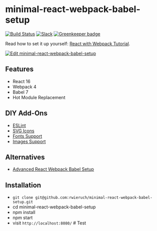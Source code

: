 # minimal-react-webpack-babel-setup

[![Build Status](https://travis-ci.org/rwieruch/minimal-react-webpack-babel-setup.svg?branch=master)](https://travis-ci.org/rwieruch/minimal-react-webpack-babel-setup) [![Slack](https://slack-the-road-to-learn-react.wieruch.com/badge.svg)](https://slack-the-road-to-learn-react.wieruch.com/) [![Greenkeeper badge](https://badges.greenkeeper.io/rwieruch/minimal-react-webpack-babel-setup.svg)](https://greenkeeper.io/)

Read how to set it up yourself: [React with Webpack Tutorial](https://www.robinwieruch.de/minimal-react-webpack-babel-setup/).

[![Edit minimal-react-webpack-babel-setup](https://codesandbox.io/static/img/play-codesandbox.svg)](https://codesandbox.io/s/github/rwieruch/minimal-react-webpack-babel-setup/tree/master/?fontsize=14)

## Features

* React 16
* Webpack 4
* Babel 7
* Hot Module Replacement

## DIY Add-Ons

* [ESLint](https://www.robinwieruch.de/react-eslint-webpack-babel/)
* [SVG Icons](https://www.robinwieruch.de/react-svg-icon-components/)
* [Fonts Support](https://www.robinwieruch.de/webpack-font/)
* [Images Support](https://www.robinwieruch.de/webpack-images/)

## Alternatives

* [Advanced React Webpack Babel Setup](https://github.com/rwieruch/advanced-react-webpack-babel-setup)

## Installation

* `git clone git@github.com:rwieruch/minimal-react-webpack-babel-setup.git`
* cd minimal-react-webpack-babel-setup
* npm install
* npm start
* visit `http://localhost:8080/`
#   T e s t  
 